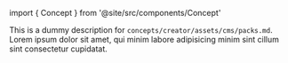 import { Concept } from '@site/src/components/Concept'

<Concept
  title    = "assets/cms/packs"
  kind     = "Core"
  category = "Creator"
  block    = {true}>
This is a dummy description for `concepts/creator/assets/cms/packs.md`.
Lorem ipsum dolor sit amet, qui minim labore adipisicing minim sint cillum sint consectetur cupidatat.
</Concept>


